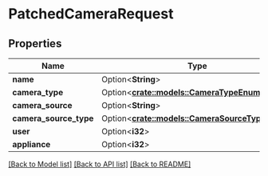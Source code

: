# PatchedCameraRequest

## Properties

Name | Type | Description | Notes
------------ | ------------- | ------------- | -------------
**name** | Option<**String**> |  | [optional]
**camera_type** | Option<[**crate::models::CameraTypeEnum**](CameraTypeEnum.md)> |  | [optional]
**camera_source** | Option<**String**> |  | [optional]
**camera_source_type** | Option<[**crate::models::CameraSourceTypeEnum**](CameraSourceTypeEnum.md)> |  | [optional]
**user** | Option<**i32**> |  | [optional]
**appliance** | Option<**i32**> |  | [optional]

[[Back to Model list]](../README.md#documentation-for-models) [[Back to API list]](../README.md#documentation-for-api-endpoints) [[Back to README]](../README.md)


